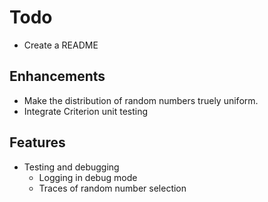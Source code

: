 # Todo

* Create a README

## Enhancements

* Make the distribution of random numbers truely uniform.
* Integrate Criterion unit testing

## Features

* Testing and debugging
  * Logging in debug mode
  * Traces of random number selection